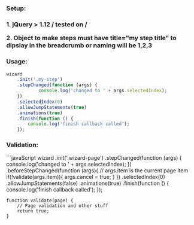 <h3>Setup:<h3>
<p>1. jQuery > 1.12 / tested on /</p>
<p>2. Object to make steps must have title="my step title" to dipslay in the breadcrumb or naming will be 1,2,3</p>

<h3>Usage:</h3>

```javaScript
wizard
    .init('.my-step')
    .stepChanged(function (args) {
            console.log('changed to ' + args.selectedIndex);
    })
    .selectedIndex(0)
    .allowJumpStatements(true)
    .animations(true)
    .finish(function () {
        console.log('finish callback called');
    });
```

<h3>Validation:</h3>
```javaScript
wizard
    .init('.wizard-page')
    .stepChanged(function (args) {
        console.log('changed to ' + args.selectedIndex);
    })
    .beforeStepChanged(function (args){
        // args.item is the current page item
        if(!validate(args.item)){
            args.cancel = true;
        }
    })
    .selectedIndex(0)
    .allowJumpStatements(false)
    .animations(true)
    .finish(function () {
        console.log('finish callback called');
    });

    function validate(page) {
        // Page validation and other stuff
        return true;
    }
```
